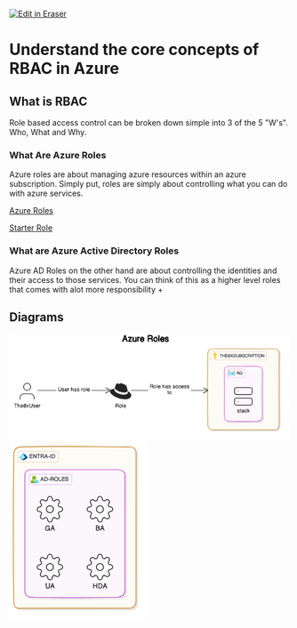 <p><a target="_blank" href="https://app.eraser.io/workspace/BHwWWXh1FIPMdoILWuG5" id="edit-in-eraser-github-link"><img alt="Edit in Eraser" src="https://firebasestorage.googleapis.com/v0/b/second-petal-295822.appspot.com/o/images%2Fgithub%2FOpen%20in%20Eraser.svg?alt=media&amp;token=968381c8-a7e7-472a-8ed6-4a6626da5501"></a></p>

# Understand the core concepts of RBAC in Azure


## What is RBAC
Role based access control can be broken down simple into 3 of the 5 "W's". Who, What and Why. 

### What Are Azure Roles
Azure roles are about managing azure resources within an azure subscription. Simply put, roles are simply about controlling what you can do with azure services.

[﻿Azure Roles](https://app.eraser.io/workspace/BHwWWXh1FIPMdoILWuG5?elements=H-942cEJ85ENewL6PEqwfw) 

[﻿Starter Role](https://app.eraser.io/workspace/BHwWWXh1FIPMdoILWuG5?elements=T8UY-I4_rNL_iK8SQGA6dw) 

### What are Azure Active Directory Roles
Azure AD Roles on the other hand are about controlling the identities and their access to those services. You can think of this as a higher level roles that comes with alot more responsibility +  






<!-- eraser-additional-content -->
## Diagrams
<!-- eraser-additional-files -->
<a href="/cloud-labs/azure/az-104/10-rbac/README-Azure Roles-1.eraserdiagram" data-element-id="ZY15-ZzGjCQ_SqPtiYZRN"><img src="/.eraser/BHwWWXh1FIPMdoILWuG5___5TeIkEqzZuNt0Cv0uz03Dj9ejbv1___---diagram----dc25ad156488ae96929ceccf19131b45-Azure-Roles.png" alt="" data-element-id="ZY15-ZzGjCQ_SqPtiYZRN" /></a>
<a href="/cloud-labs/azure/az-104/10-rbac/README-cloud-architecture-2.eraserdiagram" data-element-id="gkmPZhCxRhzlmK1V6zboH"><img src="/.eraser/BHwWWXh1FIPMdoILWuG5___5TeIkEqzZuNt0Cv0uz03Dj9ejbv1___---diagram----805ab9f5e5dd1677d1b46235a5e8fd03.png" alt="" data-element-id="gkmPZhCxRhzlmK1V6zboH" /></a>
<!-- end-eraser-additional-files -->
<!-- end-eraser-additional-content -->
<!--- Eraser file: https://app.eraser.io/workspace/BHwWWXh1FIPMdoILWuG5 --->